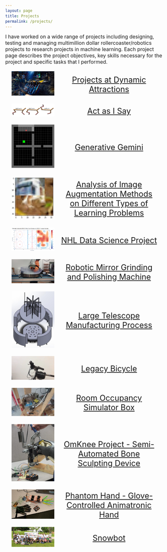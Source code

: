 ```yaml
---
layout: page
title: Projects
permalink: /projects/
---
```





<!-- Title 1 | Title 2 | Title 3 | Title 4
--- | --- | --- | ---
lorem | lorem ipsum | lorem ipsum dolor | lorem ipsum dolor sit -->


 <!-- <img src="..." alt=" " style="width: 100%;max-height: 100%" /> -->



<!-- <img src="/images/omknee.png" alt="omknee" style="height: 30%; width:30%;"/> | [Projects at Dynamic Attractions](/projects/snowbot) -->


<!-- <img src="/images/omknee.png" alt="omknee" style="height: 30%; width:30%;" class ="circimg"/> -->



<style>
.grid-container {
  display: grid;
  grid-template-columns: auto auto ;
  place-items: center;
  /* background-color: #2196F3; */
  padding: 10px;
}

.grid-item {
  /* background-color: rgba(255, 255, 255, 0.8); */
  /* border: 1px solid rgba(0, 0, 0, 0.8); */ 
  /* place-items: center;*/
  padding: 10px;
  font-size: 25px;
  text-align: center;
}
</style>

<!-- [Projects at Dynamic Attractions](/projects/dynamic_attractions) -->


 <font size="3">
I have worked on a wide range of projects including designing, testing and managing multimillion dollar rollercoaster/robotics projects to research projects in machine learning. Each project page describes the project objectives, key skills necessary for the project and specific tasks that I performed.
  </font>

<div class="grid-container">

<div class="grid-item">
    <a href="/projects/dynamic_attractions"><img src="/images/dynamic_batman.png" alt="dynamic_batman"  class ="circimg"/></a>
</div>

<div class="grid-item">
    <!-- [Projects at Dynamic Attractions](/projects/dynamic_attractions) -->
    <a href="/projects/dynamic_attractions">Projects at Dynamic Attractions</a>
</div>





<div class="grid-item">
    <a href="/projects/squid"><img src="/images/squid_supermorphology.png" alt="squid_supermorphology"  class ="circimg"/></a>
</div>

<div class="grid-item">
    <!-- [Robotic Mirror Grinding and Polishing Machine](/projects/mirror_polish) -->
    <a href="/projects/squid">Act as I Say</a>
</div>





<div class="grid-item">
    <a href="/projects/gemini"><img src="/images/gemini_env.png" alt="gemini_env"  class ="circimg"/></a>
</div>

<div class="grid-item">
    <!-- [Robotic Mirror Grinding and Polishing Machine](/projects/mirror_polish) -->
    <a href="/projects/gemini">Generative Gemini</a>
</div>





<div class="grid-item">
    <a href="/projects/ml_augmentation"><img src="/images/ml_aug_mix.png" alt="ml_aug_mix"  class ="circimg"/></a>
</div>

<div class="grid-item">
    <!-- [Robotic Mirror Grinding and Polishing Machine](/projects/mirror_polish) -->
    <a href="/projects/ml_augmentation">Analysis of Image Augmentation Methods on Different Types of Learning Problems</a>
</div>





<div class="grid-item">
    <a href="/projects/nhl_data"><img src="/images/nhl_heatmap.png" alt="nhl_heatmap"  class ="circimg"/></a>
</div>

<div class="grid-item">
    <!-- [Robotic Mirror Grinding and Polishing Machine](/projects/mirror_polish) -->
    <a href="/projects/nhl_data">NHL Data Science Project</a>
</div>





<div class="grid-item">
    <a href="/projects/mirror_polish"><img src="/images/polish_system.png" alt="polish_system"  class ="circimg"/></a>
</div>

<div class="grid-item">
    <!-- [Robotic Mirror Grinding and Polishing Machine](/projects/mirror_polish) -->
    <a href="/projects/mirror_polish">Robotic Mirror Grinding and Polishing Machine</a>
</div>





<div class="grid-item">
    <a href="/projects/mirror_manufacture"><img src="/images/slumping_furnace_design.png" alt="slumping_furnace_design"  class ="circimg"/></a>
</div>

<div class="grid-item">        
    <!-- [Large Telescope Manufacturing Process](/projects/mirror_manufacture) -->
    <a href="/projects/mirror_manufacture">Large Telescope Manufacturing Process</a>
</div>





<div class="grid-item">
    <a href="/projects/legacy"><img src="/images/legacy.png" alt="legacy"  class ="circimg"/></a>
</div>

<div class="grid-item">
    <!-- [Legacy Bicycle](/projects/legacy) -->
    <a href="/projects/legacy">Legacy Bicycle</a>
</div>





<div class="grid-item">
    <a href="/projects/occupancy_simulation"><img src="/images/room_occupancy.png" alt="room_occupancy"  class ="circimg"/></a>
</div>

<div class="grid-item">
    <!-- [Room Occupancy Simulator Box](/projects/occupancy_simulation) -->
    <a href="/projects/occupancy_simulation">Room Occupancy Simulator Box</a>
</div>





<div class="grid-item">
    <a href="/projects/omknee"><img src="/images/omknee.png" alt="omknee"  class ="circimg"/></a>
</div>

<div class="grid-item">
    <!-- [OmKnee Project - Semi-Automated Bone Sculpting Device](/projects/omknee) -->
    <a href="/projects/omknee">OmKnee Project - Semi-Automated Bone Sculpting Device</a>
</div>





<div class="grid-item">
    <a href="/projects/phantom_hand"><img src="/images/phantom_hand.png" alt="phantom_hand"  class ="circimg"/></a>
</div>
<div class="grid-item">
    <!-- [Phantom Hand - Glove-Controlled Animatronic Hand](/projects/phantom_hand) -->
    <a href="/projects/phantom_hand">Phantom Hand - Glove-Controlled Animatronic Hand</a>
</div>





<div class="grid-item">
    <a href="/projects/snowbot"><img src="/images/snowbot_group.png" alt="snowbot_group"  class ="circimg"/></a>
</div>
<div class="grid-item">
    <!-- [Snowbot](/projects/snowbot) -->
    <a href="/projects/snowbot">Snowbot</a>
</div>


</div>






<!-- 

This is the base Jekyll theme. You can find out more info about customizing your Jekyll theme, as well as basic Jekyll usage documentation at [jekyllrb.com](https://jekyllrb.com/)

You can find the source code for Minima at GitHub:
[jekyll][jekyll-organization] /
[minima](https://github.com/jekyll/minima)

You can find the source code for Jekyll at GitHub:
[jekyll][jekyll-organization] /
[jekyll](https://github.com/jekyll/jekyll)

[jekyll-organization]: https://github.com/jekyll -->
